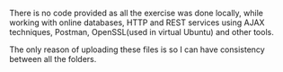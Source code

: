 There is no code provided as all the exercise was done locally, while working with online databases, HTTP and REST services using AJAX techniques, Postman, OpenSSL(used in virtual Ubuntu) and other tools.

The only reason of uploading these files is so I can have consistency between all the folders.